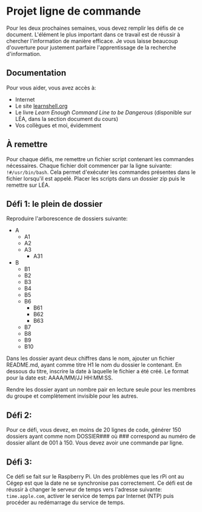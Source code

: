 # Projet ligne de commande

Pour les deux prochaines semaines, vous devez remplir les défis de ce document. L'élément le plus important dans ce travail est de réussir à chercher l'information de manière efficace. Je vous laisse beaucoup d'ouverture pour justement parfaire l'apprentissage de la recherche d'information.

## Documentation

Pour vous aider, vous avez accès à:

* Internet
* Le site [learnshell.org](https://learnshell.org)
* Le livre *Learn Enough Command Line to be Dangerous* (disponible sur LÉA, dans la section document du cours)
* Vos collègues et moi, évidemment

## À remettre
Pour chaque défis, me remettre un fichier script contenant les commandes nécessaires. Chaque fichier doit commencer par la ligne suivante: `!#/usr/bin/bash`. Cela permet d'exécuter les commandes présentes dans le fichier lorsqu'il est appelé. Placer les scripts dans un dossier zip puis le remettre sur LÉA.

## Défi 1: le plein de dossier

Reproduire l'arborescence de dossiers suivante:

* A
  * A1
  * A2
  * A3
    * A31
* B
  * B1
  * B2
  * B3
  * B4
  * B5
  * B6
    * B61
    * B62
    * B63
  * B7
  * B8
  * B9
  * B10

Dans les dossier ayant deux chiffres dans le nom, ajouter un fichier README.md, ayant comme titre H1 le nom du dossier le contenant. En dessous du titre, inscrire la date à laquelle le fichier a été créé. Le format pour la date est: AAAA/MM/JJ HH:MM:SS.

Rendre les dossier ayant un nombre pair en lecture seule pour les membres du groupe et complètement invisible pour les autres.

## Défi 2: 
Pour ce défi, vous devez, en moins de 20 lignes de code, générer 150 dossiers ayant comme nom DOSSIER### où ### correspond au numéro de dossier allant de 001 à 150. Vous devez avoir une commande par ligne.

## Défi 3: 
Ce défi se fait sur le Raspberry Pi. Un des problèmes que les rPi ont au Cégep est que la date ne se synchronise pas correctement. Ce défi est de réussir à changer le serveur de temps vers l'adresse suivante: `time.apple.com`, activer le service de temps par Internet (NTP) puis procéder au redémarrage du service de temps.
